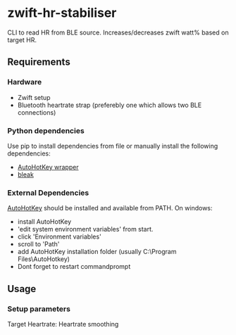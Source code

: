 # zwift-hr-stabiliser
CLI to read HR from BLE source. Increases/decreases zwift watt% based on target HR. 

## Requirements

### Hardware
- Zwift setup 
- Bluetooth heartrate strap (preferebly one which allows two BLE connections)

### Python dependencies
Use pip to install dependencies from file or manually install the following dependencies:
- [AutoHotKey wrapper]( https://github.com/spyoungtech/ahk)
- [bleak](https://github.com/hbldh/bleak)

### External Dependencies
[AutoHotKey](https://www.autohotkey.com/)
should be installed and available from PATH. 
On windows: 
- install AutoHotKey
- 'edit system environment variables' from start. 
- click 'Environment variables' 
- scroll to 'Path'
- add AutoHotKey installation folder (usually C:\Program Files\AutoHotkey)
- Dont forget to restart commandprompt

## Usage
### Setup parameters
Target Heartrate:
Heartrate smoothing
